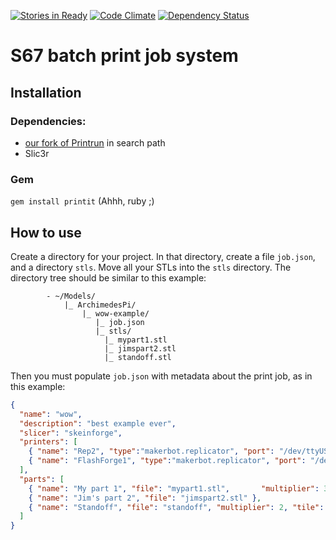 [![Stories in Ready](https://badge.waffle.io/archimedespi/printit.png?label=ready&title=Ready)](https://waffle.io/archimedespi/printit)
[![Code Climate](https://codeclimate.com/github/ArchimedesPi/printit.png)](https://codeclimate.com/github/ArchimedesPi/printit) [![Dependency Status](https://gemnasium.com/ArchimedesPi/printit.svg)](https://gemnasium.com/ArchimedesPi/printit)

S67 batch print job system
==========================

## Installation

### Dependencies:

- [our fork of Printrun](https://github.com/ArchimedesPi/Printrun) in search path
- Slic3r

### Gem
`gem install printit` (Ahhh, ruby ;)


## How to use

Create a directory for your project.
In that directory, create a file `job.json`, and a directory `stls`.
Move all your STLs into the `stls` directory.
The directory tree should be similar to this example:
````
        - ~/Models/
            |_ ArchimedesPi/
                |_ wow-example/
                   |_ job.json
                   |_ stls/
                     |_ mypart1.stl
                     |_ jimspart2.stl
                     |_ standoff.stl
````

Then you must populate `job.json` with metadata about the print job, as in this example:
````json
{
  "name": "wow",
  "description": "best example ever",
  "slicer": "skeinforge",
  "printers": [
    { "name": "Rep2", "type":"makerbot.replicator", "port": "/dev/ttyUSB0", "extruder": "right", "firmware": ">7" },
    { "name": "FlashForge1", "type":"makerbot.replicator", "port": "/dev/ttyUSB1", "extruder": "left", "firmware": ">7" }
  ],
  "parts": [
    { "name": "My part 1", "file": "mypart1.stl",       "multiplier": 3, "tile": true },
    { "name": "Jim's part 2", "file": "jimspart2.stl" },
    { "name": "Standoff", "file": "standoff", "multiplier": 2, "tile": false}
  ]
}
````

